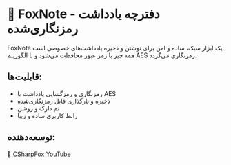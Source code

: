 # 🦊 FoxNote - دفترچه یادداشت رمزنگاری‌شده

FoxNote یک ابزار سبک، ساده و امن برای نوشتن و ذخیره یادداشت‌های خصوصی است.  
همه چیز با رمز عبور محافظت می‌شود و با الگوریتم AES رمزنگاری می‌گردد.

## قابلیت‌ها:
- رمزنگاری و رمزگشایی یادداشت با AES
- ذخیره و بارگذاری فایل رمزنگاری‌شده
- تم دارک و روشن
- رابط کاربری ساده و زیبا

## توسعه‌دهنده:
[🔗 CSharpFox YouTube](https://youtube.com/@CSharpFox)
